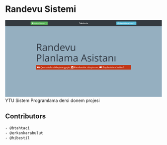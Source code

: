 # Randevu Sistemi
![Screenshot](scrsht.png)
YTU Sistem Programlama dersi donem projesi




## Contributors
    - @btahtaci
    - @erkankarabulut
    - @hibestil